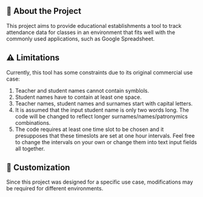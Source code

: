## 📌 About the Project
This project aims to provide educational establishments a tool to track attendance data for classes in an environment that fits well with the commonly used applications, such as Google Spreadsheet.

## ⚠️ Limitations
Currently, this tool has some constraints due to its original commercial use case:

1) Teacher and student names cannot contain symblols.
2) Student names have to contain at least one space.
3) Teacher names, student names and surnames start with capital letters.
4) It is assumed that the input student name is only two words long. The code will be changed to reflect longer surnames/names/patronymics combinations.
5) The code requires at least one time slot to be chosen and it presupposes that these timeslots are set at one hour intervals. Feel free to change the intervals on your own or change them into text input fields all together.

## 🔧 Customization
Since this project was designed for a specific use case, modifications may be required for different environments.
